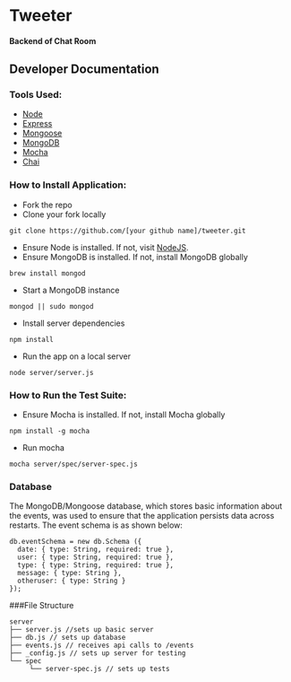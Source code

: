 # Tweeter

#### Backend of Chat Room

## Developer Documentation
### Tools Used:

* [Node](https://nodejs.org/en/)
* [Express](http://expressjs.com/)
* [Mongoose](http://mongoosejs.com/)
* [MongoDB](https://www.mongodb.org/)
* [Mocha](https://mochajs.org/)
* [Chai](chaijs.com/)

### How to Install Application:
* Fork the repo
* Clone your fork locally
```
git clone https://github.com/[your github name]/tweeter.git
```
* Ensure Node is installed. If not, visit [NodeJS](https://nodejs.org/en).
* Ensure MongoDB is installed. If not, install MongoDB globally
```
brew install mongod
```
* Start a MongoDB instance 
```
mongod || sudo mongod
```
* Install server dependencies
```
npm install
```
* Run the app on a local server
```
node server/server.js
```

### How to Run the Test Suite:
* Ensure Mocha is installed. If not, install Mocha globally
```
npm install -g mocha
```
* Run mocha 
```
mocha server/spec/server-spec.js
```


### Database
The MongoDB/Mongoose database, which stores basic information about the events, was used to ensure that the application persists data across restarts. The event schema is as shown below:
```
db.eventSchema = new db.Schema ({
  date: { type: String, required: true },
  user: { type: String, required: true },
  type: { type: String, required: true },
  message: { type: String },
  otheruser: { type: String }
});

```

###File Structure
```
server
├── server.js //sets up basic server
├── db.js // sets up database
├── events.js // receives api calls to /events
├── _config.js // sets up server for testing
└── spec
     └── server-spec.js // sets up tests
```
